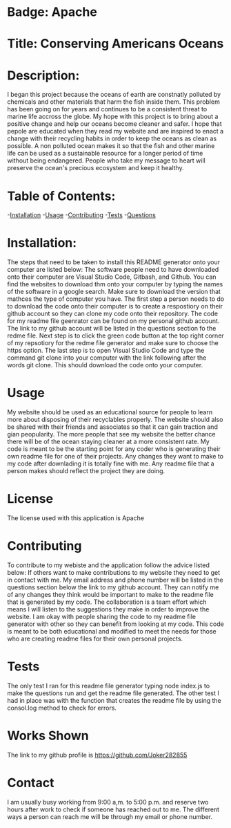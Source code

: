 
  # Badge: Apache

  # Title: Conserving Americans Oceans

  # Description:
  I began this project because the oceans of earth are constnatly polluted by chemicals and other materials that harm the fish inside them. This problem has been going on for years and continues to be a consistent threat to marine life accross the globe. My hope with this project is to bring about a positive change and help our oceans become cleaner and safer.
  I hope that pepole are educated when they read my website and are inspired to enact a change with their recycling habits in order to keep the oceans as clean as possible. A non polluted ocean makes it so that the fish and other marine life can be used as a sustainable resource for a longer period of time without being endangered. People who take my message to heart will preserve the ocean's precious ecosystem and keep it healthy. 

  # Table of Contents:
  -[Installation](#installation)
  -[Usage](#usage)
  -[Contributing](#contributing)
  -[Tests](#tests)
  -[Questions](#questions)

  # Installation:
  The steps that need to be taken to install this README generator onto your computer are listed below:
  The software people need to have downloaded onto their computer are Visual Studio Code, Gitbash, and Github. You can find the websites to download thm onto your computer by typing the names of the software in a google search. Make sure to download the version that mathces the type of computer you have. 
  The first step a person needs to do to download the code onto their computer is to create a respostiory on their github account so they can clone my code onto their repository. The code for my readme file geenrator can be found on my personal github account. The link to my github account will be listed in the questions section fo the redme file. Next step is to click the green code button at the top right corner of my repsotiory for the redme file generator and make sure to choose the https option. The last step is to open Visual Studio Code and type the command git clone into your computer with the link following after the words git clone. This should download the code onto your computer. 
  
  # Usage
  My website should be used as an educational source for people to learn more about disposing of their recyclables properly. The website should also be shared with their friends and associates so that it can gain traction and gian peopularity. The more people that see my website the better chance there will be of the ocean staying cleaner at a more consistent rate. 
  My code is meant to be the starting point for any coder who is generating their own readme file for one of their projects. Any changes they want to make to my code after downlading it is totally fine with me. Any readme file that a person makes should reflect the project they are doing. 

  # License
  The license used with this application is Apache

  # Contributing
  To contribute to my webiste and the application follow the advice listed below:
  If others want to make contributions to my website they need to get in contact with me. My email address and phone number will be listed in the questions section below the link to my github account. They can notify me of any changes they think would be important to make to the readme file that is generated by my code. The collaboration is a team effort which means I will listen to the suggestions they make in order to improve the website. 
  I am okay with people sharing the code to my readme file generator with other so they can benefit from looking at my code. This code is meant to be both educational and modified to meet the needs for those who are creating readme files for their own personal projects. 

  # Tests
  The only test I ran for this readme file generator typing node index.js to make the questions run and get the readme file generated. The other test I had in place was with the function that creates the readme file by using the consol.log method to check for errors. 

  # Works Shown
  The link to my github profile is https://github.com/Joker282855

  # Contact
  I am usually busy working from 9:00 a,m. to 5:00 p.m. and reserve two hours after work to check if someone has reached out to me. The different ways a person can reach me will be through my email or phone number.

